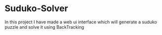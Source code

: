 # Suduko-Solver
In this project I have made a web ui interface which will generate a suduko puzzle and solve it using BackTracking

